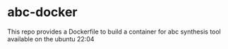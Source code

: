 # abc-docker
This repo provides a Dockerfile to build a container for abc synthesis tool available on the ubuntu 22:04
